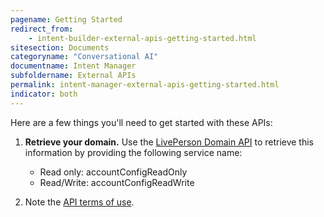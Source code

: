 ```yaml
---
pagename: Getting Started
redirect_from:
    - intent-builder-external-apis-getting-started.html
sitesection: Documents
categoryname: "Conversational AI"
documentname: Intent Manager
subfoldername: External APIs
permalink: intent-manager-external-apis-getting-started.html
indicator: both
---
```


Here are a few things you'll need to get started with these APIs:

1. **Retrieve your domain.** Use the [LivePerson Domain API](domain-api.html) to retrieve this information by providing the following service name:

    * Read only: accountConfigReadOnly
    * Read/Write: accountConfigReadWrite

2. Note the [API terms of use](https://www.liveperson.com/policies/apitou/).